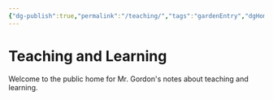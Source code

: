 ```yaml
---
{"dg-publish":true,"permalink":"/teaching/","tags":"gardenEntry","dgHomeLink":true,"dgPassFrontmatter":false}
---
```


# Teaching and Learning
Welcome to the public home for Mr. Gordon's notes about teaching and learning.
